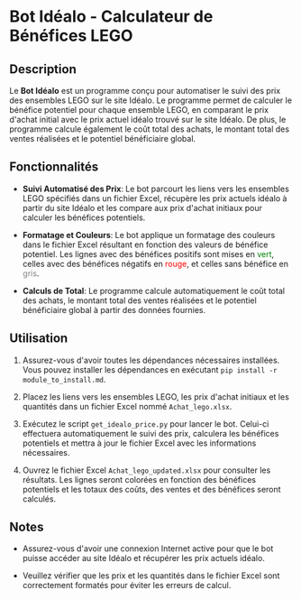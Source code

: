 # Bot Idéalo - Calculateur de Bénéfices LEGO

## Description

Le **Bot Idéalo** est un programme conçu pour automatiser le suivi des prix des ensembles LEGO sur le site Idéalo. Le programme permet de calculer le bénéfice potentiel pour chaque ensemble LEGO, en comparant le prix d'achat initial avec le prix actuel idéalo trouvé sur le site Idéalo. De plus, le programme calcule également le coût total des achats, le montant total des ventes réalisées et le potentiel bénéficiaire global.

## Fonctionnalités

- **Suivi Automatisé des Prix**: Le bot parcourt les liens vers les ensembles LEGO spécifiés dans un fichier Excel, récupère les prix actuels idéalo à partir du site Idéalo et les compare aux prix d'achat initiaux pour calculer les bénéfices potentiels.

- **Formatage et Couleurs**: Le bot applique un formatage des couleurs dans le fichier Excel résultant en fonction des valeurs de bénéfice potentiel. Les lignes avec des bénéfices positifs sont mises en <span style="color:green">vert</span>, celles avec des bénéfices négatifs en <span style="color:red">rouge</span>, et celles sans bénéfice en <span style="color:grey">gris</span>.

- **Calculs de Total**: Le programme calcule automatiquement le coût total des achats, le montant total des ventes réalisées et le potentiel bénéficiaire global à partir des données fournies.

## Utilisation

1. Assurez-vous d'avoir toutes les dépendances nécessaires installées. Vous pouvez installer les dépendances en exécutant `pip install -r module_to_install.md`.

2. Placez les liens vers les ensembles LEGO, les prix d'achat initiaux et les quantités dans un fichier Excel nommé `Achat_lego.xlsx`.

3. Exécutez le script `get_idealo_price.py` pour lancer le bot. Celui-ci effectuera automatiquement le suivi des prix, calculera les bénéfices potentiels et mettra à jour le fichier Excel avec les informations nécessaires.

4. Ouvrez le fichier Excel `Achat_lego_updated.xlsx` pour consulter les résultats. Les lignes seront colorées en fonction des bénéfices potentiels et les totaux des coûts, des ventes et des bénéfices seront calculés.

## Notes

- Assurez-vous d'avoir une connexion Internet active pour que le bot puisse accéder au site Idéalo et récupérer les prix actuels idéalo.

- Veuillez vérifier que les prix et les quantités dans le fichier Excel sont correctement formatés pour éviter les erreurs de calcul.
